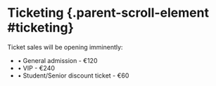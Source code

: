 # Ticketing {.parent-scroll-element #ticketing}

Ticket sales will be opening imminently:

- • General admission - €120
- • VIP - €240
- • Student/Senior discount ticket - €60
